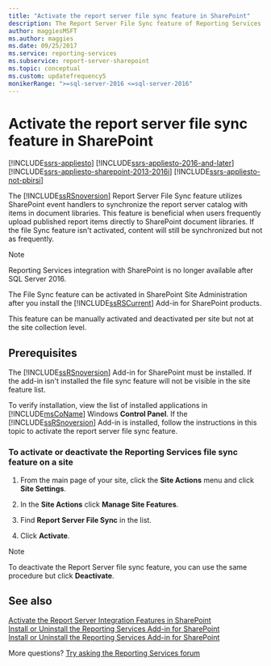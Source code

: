 ```yaml
---
title: "Activate the report server file sync feature in SharePoint"
description: The Report Server File Sync feature of Reporting Services uses SharePoint event handlers to sync the report server catalog with items in document libraries.
author: maggiesMSFT
ms.author: maggies
ms.date: 09/25/2017
ms.service: reporting-services
ms.subservice: report-server-sharepoint
ms.topic: conceptual
ms.custom: updatefrequency5
monikerRange: ">=sql-server-2016 <=sql-server-2016"
---
```

# Activate the report server file sync feature in SharePoint

[!INCLUDE[ssrs-appliesto](../../includes/ssrs-appliesto.md)] [!INCLUDE[ssrs-appliesto-2016-and-later](../../includes/ssrs-appliesto-2016-and-later.md)] [!INCLUDE[ssrs-appliesto-sharepoint-2013-2016i](../../includes/ssrs-appliesto-sharepoint-2013-2016.md)] [!INCLUDE[ssrs-appliesto-not-pbirsi](../../includes/ssrs-appliesto-not-pbirs.md)]

The [!INCLUDE[ssRSnoversion](../../includes/ssrsnoversion-md.md)] Report Server File Sync feature utilizes SharePoint event handlers to synchronize the report server catalog with items in document libraries. This feature is beneficial when users frequently upload published report items directly to SharePoint document libraries. If the file Sync feature isn't activated, content will still be synchronized but not as frequently.

> [!NOTE]
> Reporting Services integration with SharePoint is no longer available after SQL Server 2016.
  
 The File Sync feature can be activated in SharePoint Site Administration after you install the [!INCLUDE[ssRSCurrent](../../includes/ssrscurrent-md.md)] Add-in for SharePoint products.  
  
 This feature can be manually activated and deactivated per site but not at the site collection level.  
  
## Prerequisites

 The [!INCLUDE[ssRSnoversion](../../includes/ssrsnoversion-md.md)] Add-in for SharePoint must be installed. If the add-in isn't installed the file sync feature will not be visible in the site feature list.  
  
 To verify installation, view the list of installed applications in [!INCLUDE[msCoName](../../includes/msconame-md.md)] Windows **Control Panel**. If the [!INCLUDE[ssRSnoversion](../../includes/ssrsnoversion-md.md)] Add-in is installed, follow the instructions in this topic to activate the report server file sync feature.  
  
### To activate or deactivate the Reporting Services file sync feature on a site
  
1.  From the main page of your site, click the **Site Actions** menu and click **Site Settings**.
  
2.  In the **Site Actions** click **Manage Site Features**.  
  
3.  Find **Report Server File Sync** in the list.  
  
4.  Click **Activate**.  

> [!NOTE]
> To deactivate the Report Server file sync feature, you can use the same procedure but click **Deactivate**.

## See also

 [Activate the Report Server Integration Features in SharePoint](../../reporting-services/report-server-sharepoint/site-collection-features-report-server-and-power-view.md)   
 [Install or Uninstall the Reporting Services Add-in for SharePoint](../../reporting-services/install-windows/install-or-uninstall-the-reporting-services-add-in-for-sharepoint.md)   
 [Install or Uninstall the Reporting Services Add-in for SharePoint](../../reporting-services/install-windows/install-or-uninstall-the-reporting-services-add-in-for-sharepoint.md)  

More questions? [Try asking the Reporting Services forum](https://go.microsoft.com/fwlink/?LinkId=620231)

